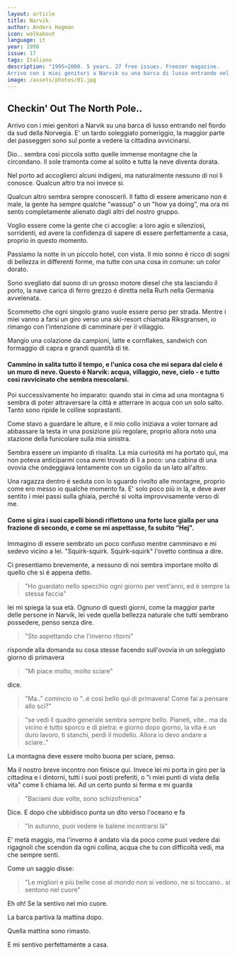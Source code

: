 ```yaml
---
layout: article
title: Narvik
author: Anders Hagman
icon: walkabout
language: it
year: 1998
issue: 17
tags: Italiano
description: "1995>2000. 5 years. 27 free issues. Freezer magazine.
Arrivo con i miei genitori a Narvik su una barca di lusso entrando nel fiordo da sud della Norvegia. E' un tardo soleggiato pomeriggio, la maggior parte dei passeggeri sono sul ponte a vedere la cittadina avvicinarsi."
image: /assets/photos/01.jpg
---
```



## Checkin' Out The North Pole..

Arrivo con i miei genitori a Narvik su una barca di lusso entrando nel fiordo da sud della Norvegia. E' un tardo soleggiato pomeriggio, la maggior parte dei passeggeri sono sul ponte a vedere la cittadina avvicinarsi.

Dio... sembra così piccola sotto quelle immense montagne che la circondano. Il sole tramonta come al solito e tutta la neve diventa dorata.

Nel porto ad accoglierci alcuni indigeni, ma naturalmente nessuno di noi li conosce. Qualcun altro tra noi invece si.

Qualcun altro sembra sempre conoscerli. Il fatto di essere americano non é male, la gente ha sempre qualche "wassup" o un "how ya doing”, ma ora mi sento completamente alienato dagli altri del nostro gruppo.

Voglio essere come la gente che ci accoglie: a loro agio e silenziosi, sorridenti, ed avere la confidenza di sapere di essere perfettamente a casa, proprio in questo momento.

Passiamo la notte in un piccolo hotel, con vista. Il mio sonno é ricco di sogni di bellezza in differenti forme, ma tutte con una cosa in comune: un color dorato.

Sono svegliato dal suono di un grosso motore diesel che sta lasciando il porto, la nave carica di ferro grezzo é diretta nella Rurh nella Germania avvelenata.

Scommetto che ogni singolo grano vuole essere perso per strada. Mentre i miei vanno a farsi un giro verso una ski-resort chiamata Riksgransen, io rimango con l'intenzione di camminare per il villaggio.

Mangio una colazione da campioni, latte e cornflakes, sandwich con formaggio di capra e grandi quantità di tè.

#### Cammino in salita tutto il tempo, e l'unica cosa che mi separa dal cielo é un muro di neve. Questo é Narvik: acqua, villaggio, neve, cielo - e tutto così ravvicinato che sembra mescolarsi.

Poi successivamente ho imparato: quando stai in cima ad una montagna ti sembra di poter attraversare la città e atterrare in acqua con un solo salto. Tanto sono ripide le colline soprastanti.

Come stavo a guardare le alture, e il mio collo iniziava a voler tornare ad abbassare la testa in una posizione più regolare, proprio allora noto una stazione della funicolare sulla mia sinistra.

Sembra essere un impianto di risalita. La mia curiosità mi ha portato qui, ma non poteva anticiparmi cosa avrei trovato di lì a poco: una cabina di una ovovia che ondeggiava lentamente con un cigolio da un lato all'altro.

Una ragazza dentro é seduta con lo sguardo rivolto alle montagne, proprio come ero messo io qualche momento fa. E' solo poco più in là, e deve aver sentito i miei passi sulla ghiaia, perché si volta improvvisamente verso di me.

#### Come si gira i suoi capelli biondi riflettono una forte luce gialla per una frazione di secondo, e come se mi aspettasse, fa subito “Hej".

Immagino di essere sembrato un poco confuso mentre camminavo e mi sedevo vicino a lei. "Squirk-squirk. Squirk-squirk" l'ovetto continua a dire.

Ci presentiamo brevemente, a nessuno di noi sembra importare molto di quello che si é appena detto.

>"Ho guardato nello specchio ogni giorno per vent'anni, ed é sempre la stessa faccia"

lei mi spiega la sua età. Ognuno di questi giorni, come la maggior parte delle persone in Narvik, lei vede quella bellezza naturale che tutti sembrano possedere, penso senza dire.

>"Sto aspettando che l'inverno ritorni"

risponde alla domanda su cosa stesse facendo sull'ovovia in un soleggiato giorno di primavera

>"Mi piace molto, molto sciare"

dice.

>"Ma.." comincio io "..é così bello qui di primavera! Come fai a pensare allo sci?"

>"se vedi il quadro generale sembra sempre bello. Pianeti, vite.. ma da vicino é tutto sporco e di pietra: e giorno dopo giorno, la vita é un duro lavoro, ti stanchi, perdi il modello. Allora io devo andare a sciare.."

La montagna deve essere molto buona per sciare, penso.

Ma il nostro breve incontro non finisce qui. Invece lei mi porta in giro per la cittadina e i dintorni, tutti i suoi posti preferiti, o "i miei punti di vista della vita" come li chiama lei. Ad un certo punto si ferma e mi guarda

>"Baciami due volte, sono schizofrenica"

Dice. E dopo che ubbidisco punta un dito verso l'oceano e fa

>"In autunno, puoi vedere le balene incontrarsi là"

E' metà maggio, ma l'inverno é andato via da poco come puoi vedere dai rigagnoli che scendon da ogni collina, acqua che tu con difficoltà vedi, ma che sempre senti.

Come un saggio disse:

>"Le migliori e più belle cose al mondo non si vedono, ne si toccano.. si sentono nel cuore"

Eh oh! Se la sentivo nel mio cuore.

La barca partiva la mattina dopo.

Quella mattina sono rimasto.

E mi sentivo perfettamente a casa.
